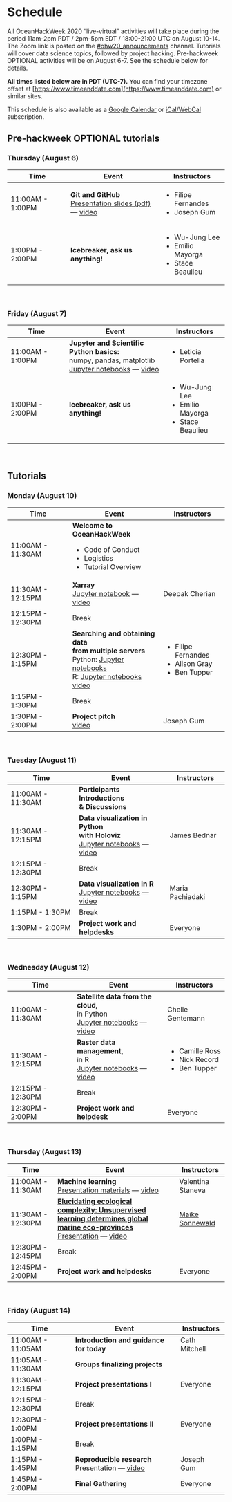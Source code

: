 # Schedule

All OceanHackWeek 2020 “live-virtual” activities will take place during the period 11am-2pm PDT / 2pm-5pm EDT / 18:00-21:00 UTC on August 10-14.  The Zoom link is posted on the [#ohw20_announcements](https://app.slack.com/client/TUFFMB3EE/C017HT6NSKZ) channel. Tutorials will cover data science topics, followed by project hacking. Pre-hackweek OPTIONAL activities will be on August 6-7. See the schedule below for details.

**All times listed below are in PDT (UTC-7).** You can find your timezone offset at [https://www.timeanddate.com](https://www.timeanddate.com) or similar sites.

This schedule is also available as a
[Google Calendar](https://calendar.google.com/calendar/embed?src=c_05tbvgs1f29lrv2s17diuscuhc%40group.calendar.google.com&ctz=America%2FNew_York)
or [iCal/WebCal](https://calendar.google.com/calendar/ical/c_05tbvgs1f29lrv2s17diuscuhc%40group.calendar.google.com/public/basic.ics)
subscription.


## Pre-hackweek OPTIONAL tutorials

### Thursday (August 6)

<table class ="defTable">
  <thead>
    <tr>
      <th>Time</th>
      <th>Event</th>
      <th>Instructors</th>
    </tr>
  </thead>
  <tbody>
    <tr>
      <td>11:00AM - 1:00PM</td>
      <td>
        <strong>Git and GitHub</strong>
        <br>
        <a href="https://github.com/oceanhackweek/ohw-preweek/tree/master/git-github-survival-guide">Presentation slides (pdf)</a>
        &mdash; <a href="https://youtu.be/7nYFRixSV2c">video</a>
      </td>
      <td>
        <ul>
          <li>Filipe Fernandes</li>
          <li>Joseph Gum</li>
        </ul>
      </td>
    </tr>
    <tr>
      <td>1:00PM - 2:00PM</td>
      <td><strong>Icebreaker, ask us anything!</strong></td>
      <td>
        <ul>
          <li>Wu-Jung Lee</li>
          <li>Emilio Mayorga</li>
          <li>Stace Beaulieu</a></li>
        </ul>
      </td>
    </tr>
  </tbody>
</table>

<br>

### Friday (August 7)

<table class ="defTable">
  <thead>
    <tr>
      <th>Time</th>
      <th>Event</th>
      <th>Instructors</th>
    </tr>
  </thead>
  <tbody>
    <tr>
      <td>11:00AM - 1:00PM</td>
      <td>
        <strong>Jupyter and Scientific Python basics:</strong>
        <br>numpy, pandas, matplotlib
        <br>
        <a href="https://github.com/oceanhackweek/ohw-preweek/tree/master/data-analysis-modules">Jupyter notebooks</a>
        &mdash; <a href="https://youtu.be/CTUAgpvfze0">video</a>
      </td>
      <td>
        <ul>
          <li>Leticia Portella</li>
        </ul>
      </td>
    </tr>
    <tr>
      <td>1:00PM - 2:00PM</td>
      <td><strong>Icebreaker, ask us anything!</strong></td>
      <td>
        <ul>
          <li>Wu-Jung Lee</li>
          <li>Emilio Mayorga</li>
          <li>Stace Beaulieu</a></li>
        </ul>
      </td>
    </tr>
  </tbody>
</table>

<br>

## Tutorials

### Monday (August 10)

<table class ="defTable">
  <thead>
    <tr>
      <th>Time</th>
      <th>Event</th>
      <th>Instructors</th>
    </tr>
  </thead>
  <tbody>
    <tr>
      <td>11:00AM - 11:30AM</td>
      <td>
        <strong>Welcome to OceanHackWeek</strong>
        <ul>
          <li>Code of Conduct</li>
          <li>Logistics</li>
          <li>Tutorial Overview</a></li>
        </ul>
      </td>
      <td> </td>
    </tr>
    <tr>
      <td>11:30AM - 12:15PM</td>
      <td>
        <strong>Xarray</strong>
        <br>
        <a href="https://github.com/oceanhackweek/ohw20-tutorials/tree/master/09-xarray">Jupyter notebook</a>
        &mdash; <a href="https://youtu.be/q020HHnGAWo">video</a>
      </td>
      <td>Deepak Cherian</td>
    </tr>
    <tr>
      <td>12:15PM - 12:30PM</td>
      <td>Break</td>
      <td> </td>
    </tr>
    <tr>
      <td>12:30PM - 1:15PM</td>
      <td>
        <strong>Searching and obtaining data 
        <br>from multiple servers</strong>
        <br>Python: 
        <a href="https://github.com/oceanhackweek/ohw20-tutorials/tree/master/01-Data-Access">Jupyter notebooks</a>
        <br>R: 
        <a href="https://github.com/oceanhackweek/ohw20-tutorials/tree/master/08-R-tutorials">Jupyter notebooks</a>
        <br><a href="https://youtu.be/q4Ebdsd02g0">video</a>
      </td>
      <td>
        <ul>
          <li>Filipe Fernandes</li>
          <li>Alison Gray</li>
          <li>Ben Tupper</li>
        </ul>
      </td>
    </tr>
    <tr>
      <td>1:15PM - 1:30PM</td>
      <td>Break</td>
      <td> </td>
    </tr>
    <tr>
      <td>1:30PM - 2:00PM</td>
      <td>
        <strong>Project pitch</strong>
        <br><a href="https://youtu.be/-UgXROWW0vs">video</a>
      </td>
      <td>Joseph Gum</td>
    </tr>
  </tbody>
</table>

<br>

### Tuesday (August 11)

<table class ="defTable">
  <thead>
    <tr>
      <th>Time</th>
      <th>Event</th>
      <th>Instructors</th>
    </tr>
  </thead>
  <tbody>
    <tr>
      <td>11:00AM - 11:30AM</td>
      <td>
        <strong>Participants Introductions 
        <br>& Discussions</strong>
      </td>
      <td> </td>
    </tr>
    <tr>
      <td>11:30AM - 12:15PM</td>
      <td>
        <strong>Data visualization in Python
        <br>with Holoviz</strong>
        <br>
        <a href="https://github.com/oceanhackweek/ohw20-tutorials/tree/master/holoviz-examples">Jupyter notebooks</a>
        &mdash; <a href="https://youtu.be/fW7-XT_8m6U">video</a>
      </td>
      <td>James Bednar</td>
    </tr>
    <tr>
      <td>12:15PM - 12:30PM</td>
      <td>Break</td>
      <td> </td>
    </tr>
    <tr>
      <td>12:30PM - 1:15PM</td>
      <td>
        <strong>Data visualization in R</strong>
        <br>
        <a href="https://github.com/oceanhackweek/ohw20-tutorials/tree/master/02-R-genomicviz">Jupyter notebooks</a>
        &mdash; <a href="https://youtu.be/B49zCa-P0Hs">video</a>
      </td>
      <td>Maria Pachiadaki</td>
    </tr>
    <tr>
      <td>1:15PM - 1:30PM</td>
      <td>Break</td>
      <td> </td>
    </tr>
    <tr>
      <td>1:30PM - 2:00PM</td>
      <td><strong>Project work and helpdesks</strong></td>
      <td>Everyone</td>
    </tr>
  </tbody>
</table>

<br>

### Wednesday (August 12)

<table class ="defTable">
  <thead>
    <tr>
      <th>Time</th>
      <th>Event</th>
      <th>Instructors</th>
    </tr>
  </thead>
  <tbody>
    <tr>
      <td>11:00AM - 11:30AM</td>
      <td>
        <strong>Satellite data from the cloud,</strong>
        <br>in Python
        <br>
        <a href="https://github.com/oceanhackweek/ohw20-tutorials/tree/master/10-satellite-data-access">Jupyter notebooks</a>
        &mdash; <a href="https://youtu.be/6LzVSjd3dt0">video</a>
      </td>
      <td>Chelle Gentemann</td>
    </tr>
    <tr>
      <td>11:30AM - 12:15PM</td>
      <td>
        <strong>Raster data management,</strong>
        <br>in R
        <br>
        <a href="https://github.com/oceanhackweek/ohw20-tutorials/tree/master/08-R-tutorials">Jupyter notebooks</a>
        &mdash; <a href="https://youtu.be/YPhY5Vq611s">video</a>
      </td>
      <td>
        <ul>
          <li>Camille Ross</li>
          <li>Nick Record</li>
          <li>Ben Tupper</li>
        </ul>
      </td>
    </tr>
    <tr>
      <td>12:15PM - 12:30PM</td>
      <td>Break</td>
      <td> </td>
    </tr>
    <tr>
      <td>12:30PM - 2:00PM</td>
      <td>
        <strong>Project work and helpdesk</strong>
      </td>
      <td>Everyone</td>
    </tr>
  </tbody>
</table>

<br>

### Thursday (August 13)

<table class ="defTable">
  <thead>
    <tr>
      <th>Time</th>
      <th>Event</th>
      <th>Instructors</th>
    </tr>
  </thead>
  <tbody>
    <tr>
      <td>11:00AM - 11:30AM</td>
      <td>
        <strong>Machine learning</strong>
        <br>
        <a href="https://github.com/oceanhackweek/ohw20-tutorials/tree/master/ml-overview">Presentation materials</a>
        &mdash; <a href="https://youtu.be/1hgu9YhxZVA">video</a>
      </td>
      <td>Valentina Staneva</td>
    </tr>
    <tr>
      <td>11:30AM - 12:30PM</td>
      <td>
        <strong><a href="https://doi.org/10.1126/sciadv.aay4740">Elucidating ecological complexity: Unsupervised learning determines global marine eco-provinces</a></strong>
        <br>
        <a href="https://drive.google.com/file/d/1pkoB2iF3TMrZgROkUtMQvCx4GfbrzGej/view?usp=sharing">Presentation</a>
        &mdash; <a href="https://youtu.be/L0kdQITUZcg">video</a>
      </td>
      <td><a href="http://msonnewald.com/">Maike Sonnewald</a></td>
    </tr>
    <tr>
      <td>12:30PM - 12:45PM</td>
      <td>Break</td>
      <td> </td>
    </tr>
    <tr>
      <td>12:45PM - 2:00PM</td>
      <td><strong>Project work and helpdesks</strong></td>
      <td>Everyone</td>
    </tr>
  </tbody>
</table>

<br>

### Friday (August 14)

<table class ="defTable">
  <thead>
    <tr>
      <th>Time</th>
      <th>Event</th>
      <th>Instructors</th>
    </tr>
  </thead>
  <tbody>
    <tr>
      <td>11:00AM - 11:05AM</td>
      <td>
        <strong>Introduction and guidance for today</strong>
      </td>
      <td>Cath Mitchell</td>
    </tr>
    <tr>
      <td>11:05AM - 11:30AM</td>
      <td>
        <strong>Groups finalizing projects</strong>
      </td>
      <td> </td>
    </tr>
    <tr>
      <td>11:30AM - 12:15PM</td>
      <td><strong>Project presentations I</strong></td>
      <td>Everyone</td>
    </tr>
    <tr>
      <td>12:15PM - 12:30PM</td>
      <td>Break</td>
      <td> </td>
    </tr>
    <tr>
      <td>12:30PM - 1:00PM</td>
      <td><strong>Project presentations II</strong></td>
      <td>Everyone</td>
    </tr>
    <tr>
      <td>1:00PM - 1:15PM</td>
      <td>Break</td>
      <td> </td>
    </tr>
    <tr>
      <td>1:15PM - 1:45PM</td>
      <td>
        <strong>Reproducible research</strong>
        <br>
        Presentation
        &mdash; <a href="https://youtu.be/qQZVEfljyDI">video</a>
      </td>
      <td>Joseph Gum</td>
    </tr>
    <tr>
      <td>1:45PM - 2:00PM</td>
      <td><strong>Final Gathering</strong></td>
      <td>Everyone</td>
    </tr>
  </tbody>
</table>
